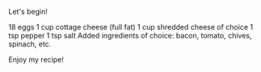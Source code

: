 Let's begin!

18 eggs
1 cup cottage cheese (full fat)
1 cup shredded cheese of choice
1 tsp pepper
1 tsp salt
Added ingredients of choice: bacon, tomato, chives, spinach, etc.

Enjoy my recipe!